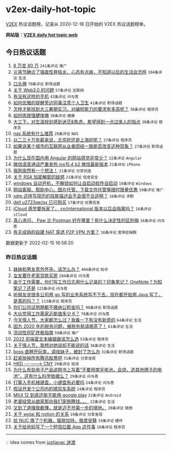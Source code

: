 # v2ex-daily-hot-topic

[V2EX](https://www.v2ex.com/) 热议话题榜，记录从 2020-12-18 日开始的 V2EX 热议话题榜单。

**网站版：[V2EX daily hot topic web](https://boojack.github.io/v2ex-daily-hot-topic-web/)**

## 今日热议话题

<!-- TODAY BEGIN -->

1. [8 万变 80 万](https://www.v2ex.com/t/833951) `241条评论` `推广`
1. [元宵节确诊了强直性脊柱炎，心态有点崩，不知道以后的生活会怎样](https://www.v2ex.com/t/833923) `104条评论` `生活`
1. [口头禅](https://www.v2ex.com/t/833957) `70条评论` `职场话题`
1. [关于 Web3.0 的问题](https://www.v2ex.com/t/833901) `57条评论` `互联网`
1. [有没有这样的手机](https://www.v2ex.com/t/833896) `43条评论` `问与答`
1. [如何优雅的提醒旁边同事注意个人卫生](https://www.v2ex.com/t/833917) `41条评论` `职场话题`
1. [怎样才能找到大三暑期实习，对编程能力的要求有多高呢？](https://www.v2ex.com/t/833897) `36条评论` `程序员`
1. [如何炼就强健体魄](https://www.v2ex.com/t/834068) `30条评论` `健康`
1. [大三下，对生涯规划感到迷茫&焦虑，希望得到一点过来人的指点](https://www.v2ex.com/t/834060) `30条评论` `程序员`
1. [nas 系统有什么推荐](https://www.v2ex.com/t/834081) `29条评论` `NAS`
1. [以二三十万年薪来说，北京好还是上海好呢？](https://www.v2ex.com/t/834078) `27条评论` `程序员`
1. [如果说某个城市的互联网从业者团结一致能否改变这种现象？](https://www.v2ex.com/t/834036) `27条评论` `职场话题`
1. [为什么现在国内用 Angular 的网站感觉非常少？](https://www.v2ex.com/t/834025) `22条评论` `Angular`
1. [微信语音通话严重发热 ios15.4 b2 微信最新版本](https://www.v2ex.com/t/834031) `21条评论` `iPhone`
1. [我刚突然有一个想法！](https://www.v2ex.com/t/834027) `21条评论` `分享创造`
1. [关于 RSA 加密解密的疑惑](https://www.v2ex.com/t/833947) `21条评论` `信息安全`
1. [windows 自动开机，不解锁如何让自启动软件自启动](https://www.v2ex.com/t/833970) `19条评论` `Windows`
1. [网站客服、帮助中心、图片托管、下载文件托管等限时限量优惠](https://www.v2ex.com/t/833960) `19条评论` `推广`
1. [xdm,这样写简历的技能描述会不会很不合适啊？](https://www.v2ex.com/t/833919) `18条评论` `求职`
1. [dell u2723qe/qx 已可购买](https://www.v2ex.com/t/834097) `17条评论` `优惠信息`
1. [iCloud 感觉要拆家了， cn/international 版本以后会隔离吗？](https://www.v2ex.com/t/834084) `16条评论` `iCloud`
1. [真心求问， Paw 比 Postman 好在哪里？有什么决定性的区别嘛](https://www.v2ex.com/t/834077) `16条评论` `问与答`
1. [有无成熟的自建 NAT 穿透 P2P VPN 方案？](https://www.v2ex.com/t/834065) `16条评论` `宽带症候群`

数据更新于 2022-02-15 16:58:20

<!-- TODAY END -->

### 昨日热议话题

<!-- YESTERDAY BEGIN -->

1. [妹妹和男友意外怀孕，该怎么办？](https://www.v2ex.com/t/833746) `404条评论` `知乎`
1. [女友要在老家贷款买房](https://www.v2ex.com/t/833660) `284条评论` `问与答`
1. [由于工作需要，你们写工作日志用什么记录的？印象笔记？ OneNote？为知笔记？还是](https://www.v2ex.com/t/833644) `123条评论` `问与答`
1. [听朋友说很多公司用 go 写的业务系统写不下去，现在都开始用 Java 写了，是真的吗？？](https://www.v2ex.com/t/833744) `113条评论` `程序员`
1. [你们公司试用期都不缴纳公积金吗？](https://www.v2ex.com/t/833655) `90条评论` `职场话题`
1. [大伙觉得工作离家近能值多少 K？](https://www.v2ex.com/t/833658) `78条评论` `问与答`
1. [今天情人节，大家都怎么过？我看一下有没有新奇的](https://www.v2ex.com/t/833648) `64条评论` `生活`
1. [因为 2020 年的税务问题，被税务局请喝茶了！](https://www.v2ex.com/t/833724) `61条评论` `生活`
1. [流动性挖矿终极指南](https://www.v2ex.com/t/833649) `59条评论` `推广`
1. [2022 前端富文本编辑器该怎么选](https://www.v2ex.com/t/833656) `53条评论` `程序员`
1. [关于情人节，我想对她说却不能说的话](https://www.v2ex.com/t/833806) `36条评论` `生活`
1. [boss 直聘开玩笑，调戏妹子，被封了怎么办](https://www.v2ex.com/t/833727) `32条评论` `职场话题`
1. [赶紧抛掉所有腾讯股票吧](https://www.v2ex.com/t/833813) `31条评论` `分享发现`
1. [HKD ------> CNY](https://www.v2ex.com/t/833854) `29条评论` `投资`
1. [为什么有些电子产品说明书上写着“不要用南孚电池，会烧，选其他牌子的电池”，这有什么科学依据么？](https://www.v2ex.com/t/833718) `29条评论` `问与答`
1. [打算入手机械键盘，小键盘有必要吗](https://www.v2ex.com/t/833774) `24条评论` `问与答`
1. [假设开发个公司内的顺风车系统](https://www.v2ex.com/t/833688) `24条评论` `程序员`
1. [MIUI 12 到底还能不能用 google play](https://www.v2ex.com/t/833796) `22条评论` `Android`
1. [老婆经常从娘家那向我们家倒腾钱。。。](https://www.v2ex.com/t/833766) `22条评论` `生活`
1. [又到了道理我都懂，就是迈不开第一步的境地。](https://www.v2ex.com/t/833887) `20条评论` `随想`
1. [关于 wolai 和 notion 的关系](https://www.v2ex.com/t/833867) `19条评论` `分享发现`
1. [给 NUC 换了个机箱，猫扇加持，极度安静](https://www.v2ex.com/t/833846) `19条评论` `硬件`
1. [关于给爸妈写了一个短信拦截 App 这件事](https://www.v2ex.com/t/833808) `18条评论` `程序员`

<!-- YESTERDAY END -->

---

💡 Idea comes from [justjavac 迷渡](https://github.com/justjavac/)
